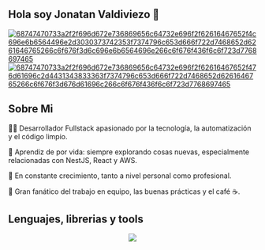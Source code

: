 ## Hola soy Jonatan Valdiviezo 👋 

[![68747470733a2f2f696d672e736869656c64732e696f2f62616467652f4c696e6b6564496e2d3030373742353f7374796c653d666f722d7468652d6261646765266c6f676f3d6c696e6b6564696e266c6f676f436f6c6f723d7768697465](https://github.com/user-attachments/assets/bbc41fdc-8dae-4f65-9658-0ae8ab8bf64b)](https://www.linkedin.com/in/jonatan-valdiviezo2205/) [![68747470733a2f2f696d672e736869656c64732e696f2f62616467652f476d61696c2d4431343833363f7374796c653d666f722d7468652d6261646765266c6f676f3d676d61696c266c6f676f436f6c6f723d7768697465](https://github.com/user-attachments/assets/7ebf62f6-16a4-4a97-9ad1-6ab84ee0c763)](mailto:valdiviezojonatan.2101@gmail.com)
<br />
## Sobre Mi

👨‍💻 Desarrollador Fullstack apasionado por la tecnología, la automatización y el código limpio.

🧠 Aprendiz de por vida: siempre explorando cosas nuevas, especialmente relacionadas con NestJS, React y AWS.

🌱 En constante crecimiento, tanto a nivel personal como profesional.

🤝 Gran fanático del trabajo en equipo, las buenas prácticas y el café ☕.
<br />

## Lenguajes, librerias y tools

<p align="center">
  <a href="https://skillicons.dev">
    <img src="https://skillicons.dev/icons?i=c,typescript,javascript,rust,python,nodejs,express,nest,next,react,svelte,tailwind,materialui,bootstrap,css,html,mysql,postgresql,sqlite,git,docker,aws,jest,cypress,postman,figma,vim,github" />
  </a>
</p>
